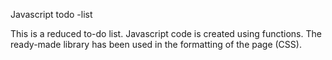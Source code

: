 Javascript todo -list

This is a reduced to-do list. Javascript code is created using functions.
The ready-made library has been used in the formatting of the page (CSS).
